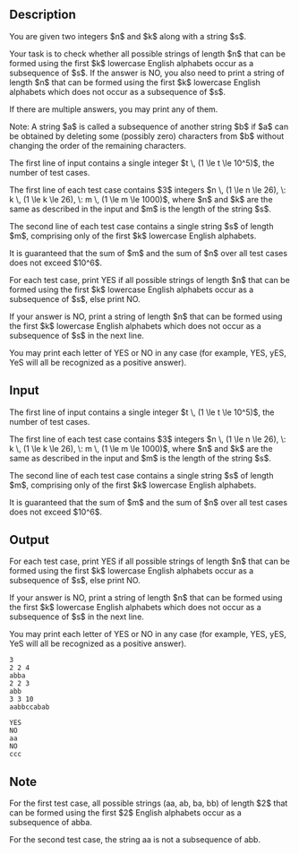 ## Description

<div><p>You are given two integers $n$ and $k$ along with a string $s$.</p><p>Your task is to check whether all possible strings of length $n$ that can be formed using the first $k$ lowercase English alphabets occur as a subsequence of $s$. If the answer is <span class="tex-font-style-tt">NO</span>, you also need to print a string of length $n$ that can be formed using the first $k$ lowercase English alphabets which does not occur as a subsequence of $s$.</p><p>If there are multiple answers, you may print any of them.</p><p><span class="tex-font-style-bf">Note:</span> A string $a$ is called a subsequence of another string $b$ if $a$ can be obtained by deleting some (possibly zero) characters from $b$ without changing the order of the remaining characters.</p></div><div class="input-specification"><p>The first line of input contains a single integer $t \, (1 \le t \le 10^5)$, the number of test cases.</p><p>The first line of each test case contains $3$ integers $n \, (1 \le n \le 26), \: k \, (1 \le k \le 26), \: m \, (1 \le m \le 1000)$, where $n$ and $k$ are the same as described in the input and $m$ is the length of the string $s$.</p><p>The second line of each test case contains a single string $s$ of length $m$, comprising only of the first $k$ lowercase English alphabets.</p><p>It is guaranteed that the sum of $m$ and the sum of $n$ over all test cases does not exceed $10^6$.</p></div><div class="output-specification"><p>For each test case, print <span class="tex-font-style-tt">YES</span> if all possible strings of length $n$ that can be formed using the first $k$ lowercase English alphabets occur as a subsequence of $s$, else print <span class="tex-font-style-tt">NO</span>.</p><p>If your answer is <span class="tex-font-style-tt">NO</span>, print a string of length $n$ that can be formed using the first $k$ lowercase English alphabets which does not occur as a subsequence of $s$ in the next line.</p><p>You may print each letter of <span class="tex-font-style-tt">YES</span> or <span class="tex-font-style-tt">NO</span> in any case (for example, <span class="tex-font-style-tt">YES</span>, <span class="tex-font-style-tt">yES</span>, <span class="tex-font-style-tt">YeS</span> will all be recognized as a positive answer).</p></div>

## Input

<p>The first line of input contains a single integer $t \, (1 \le t \le 10^5)$, the number of test cases.</p><p>The first line of each test case contains $3$ integers $n \, (1 \le n \le 26), \: k \, (1 \le k \le 26), \: m \, (1 \le m \le 1000)$, where $n$ and $k$ are the same as described in the input and $m$ is the length of the string $s$.</p><p>The second line of each test case contains a single string $s$ of length $m$, comprising only of the first $k$ lowercase English alphabets.</p><p>It is guaranteed that the sum of $m$ and the sum of $n$ over all test cases does not exceed $10^6$.</p>

## Output

<p>For each test case, print <span class="tex-font-style-tt">YES</span> if all possible strings of length $n$ that can be formed using the first $k$ lowercase English alphabets occur as a subsequence of $s$, else print <span class="tex-font-style-tt">NO</span>.</p><p>If your answer is <span class="tex-font-style-tt">NO</span>, print a string of length $n$ that can be formed using the first $k$ lowercase English alphabets which does not occur as a subsequence of $s$ in the next line.</p><p>You may print each letter of <span class="tex-font-style-tt">YES</span> or <span class="tex-font-style-tt">NO</span> in any case (for example, <span class="tex-font-style-tt">YES</span>, <span class="tex-font-style-tt">yES</span>, <span class="tex-font-style-tt">YeS</span> will all be recognized as a positive answer).</p>





```input1|2,3,6,7
3
2 2 4
abba
2 2 3
abb
3 3 10
aabbccabab
```




```output1
YES
NO
aa
NO
ccc
```



## Note

<p>For the first test case, all possible strings (<span class="tex-font-style-tt">aa</span>, <span class="tex-font-style-tt">ab</span>, <span class="tex-font-style-tt">ba</span>, <span class="tex-font-style-tt">bb</span>) of length $2$ that can be formed using the first $2$ English alphabets occur as a subsequence of <span class="tex-font-style-tt">abba</span>.</p><p>For the second test case, the string <span class="tex-font-style-tt">aa</span> is not a subsequence of <span class="tex-font-style-tt">abb</span>.</p>

